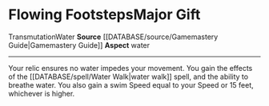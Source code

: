 ﻿---
element: Water
id: '71'
item_category: Relics
name: Flowing Footsteps
prerequisite: null
rarity: Common
rus_type_level: null
school: Transmutation
source: '[[DATABASE/source/Gamemastery Guide|Gamemastery Guide]]'
trait:
- '[[DATABASE/trait/Transmutation|Transmutation]]'
- '[[DATABASE/trait/Water|Water]]'
type: Relic Major Gift

---
# Flowing Footsteps<span class="item-type">Major Gift</span>

<span class="item-trait">Transmutation</span><span class="item-trait">Water</span>
**Source** [[DATABASE/source/Gamemastery Guide|Gamemastery Guide]]
**Aspect** water

---
Your relic ensures no water impedes your movement. You gain the effects of the [[DATABASE/spell/Water Walk|water walk]] spell, and the ability to breathe water. You also gain a swim Speed equal to your Speed or 15 feet, whichever is higher.